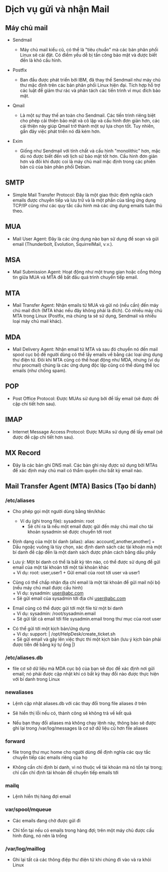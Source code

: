 # Dịch vụ gửi và nhận Mail

## Máy chủ mail  

- Sendmail  
      
   + Máy chủ mail kiểu cũ, có thể là "tiêu chuẩn" mà các bản phân phối Linux sẽ cài đặt. Có điểm yếu dễ bị tấn công bảo mật và được biết đến là khó cấu hình.  

- Postfix  

   + Ban đầu được phát triển bởi IBM, đã thay thế Sendmail như máy chủ thư mặc định trên  các bản phân phối Linux hiện đại. Tích hợp hỗ trợ các luật để giảm thư rác và phân tách các tiến trình vì mục đích bảo mật.  

- Qmail  
	
	+ Là một sự thay thế an toàn cho Sendmail. Các tiến trình riêng biệt cho phép cải thiện bảo mật và cô lập và cấu hình đơn giản hơn, các cải thiện này giúp Qmail trở thành một sự lựa chọn tốt. Tuy nhiên, gần đây việc phát triển nó đã kém hơn.  

- Exim  

	+ Giống như Sendmail với tính chất và cấu hình "monolithic" hơn, mặc dù nó được biết đến với lịch sử bảo mật tốt hơn. Cấu hình đơn giản hơn và đôi khi được coi là máy chủ mail mặc định trong các phiên bản cũ của bản phân phối Debian.

## SMTP

- Simple Mail Transfer Protocol: Đây là một giao thức định nghĩa cách emails được chuyển tiếp và lưu trữ và là một phần của tầng ứng dụng TCP/IP cũng như các quy tắc cấu hình mà các ứng dụng emails tuân thủ theo. 

## MUA

- Mail User Agent: Đây là các ứng dụng nào bạn sử dụng để soạn và gửi email (Thunderbolt, Evolution, SquirrelMail, v.v.).

## MSA

- Mail Submission Agent: Hoạt động như một trung gian hoặc cổng thông tin giữa MUA và MTA để bắt đầu quá trình chuyển tiếp email. 

## MTA

- Mail Transfer Agent: Nhận emails từ MUA và gửi nó (nếu cần) đến máy chủ mail đích (MTA khác nếu đây không phải là đích). Có nhiều máy chủ MTA trong Linux (Postfix, mà chúng ta sẽ sử dụng, Sendmail và nhiều loại máy chủ mail khác). 

## MDA  

- Mail Delivery Agent: Nhận email từ MTA và sau đó chuyển nó đến mail spool cục bộ để người dùng có thể lấy emails về bằng các loại ứng dụng thư điện tử. Đôi khi MTA cũng có thể hoạt động như MDA, nhưng (ví dụ như procmail)  chúng là các ứng dụng độc lập cũng có thể dùng thể lọc emails (như chống spam). 

## POP

- Post Office Protocol: Được MUAs sử dụng bởi để lấy email (sẽ được đề cập chi tiết hơn sau). 

## IMAP

- Internet Message Access Protocol: Được MUAs  sử dụng để lấy email (sẽ được đề cập chi tiết hơn sau). 

## MX Record 

- Đây là các bản ghi DNS mail. Các bản ghi này được sử dụng bởi MTAs để xác định máy chủ mail có thẩm quyền cho bất kỳ email nào.

## Mail Transfer Agent (MTA) Basics (Tạo bí danh)
 
### /etc/aliases  

- Cho phép gọi một người dùng bằng tên/khác

    + Ví dụ (ghi trong file): sysadmin: root  
        + Sẽ chỉ ra là nếu một email được gửi đến máy chủ mail cho tài khoản sysadmin sẽ được chuyển tới root

- Định dạng của một bí danh (alias): alias: account[,another,another] 
       	+ Dấu ngoặc vuông là tùy chọn, xác định danh sách các tài khoản mà một bí danh đề cập đến là một danh sách được phân cách bằng dấu phẩy

- Lưu ý: Một bí danh có thể là bất kỳ tên nào, có thể được sử dụng để gửi email của một tài khoản tới một tài khoản khác  
       	+ Ví dụ: root: user,user1
			+ Gửi email của root tới user và user1

- Cũng có thể chấp nhận địa chỉ email là một tài khoản để gửi mail nội bộ (nếu máy chủ mail được cấu hình)  
        + Ví dụ: sysadmin: user@abc.com  
           	+ Sẽ gửi email của sysadmin tới địa chỉ user@abc.com 

- Email cũng có thể được gửi tới một file từ một bí danh  
        + Ví dụ: sysadmin: /root/sysadmin.email  
            + Sẽ gửi tất cả email tới file sysadmin.email trong thư mục của root user  

- Có thể gửi tới một kịch bản/ứng dụng  
        + Ví dụ: support: | /opt/HelpDesk/create_ticket.sh  
            + Sẽ gửi email và gây lên việc thực thi một kịch bản (lưu ý kịch bản phải được tiền đề bằng ký tự ống |) 

### /etc/aliases.db

- file cơ sở dữ liệu mà MDA cục bộ của bạn sẽ đọc để xác định nơi gửi email; nó phải được cập nhật khi có bất kỳ thay đổi nào được thực hiện với bí danh trong Linux 

### newaliases

- Lệnh cập nhật aliases.db với các thay đổi trong file aliases ở trên  
    
- Sẽ hiển thị lỗi nếu có, thành công sẽ không trả về kết quả  

- Nếu bạn thay đổi aliases mà không chạy lệnh này, thông báo sẽ được ghi lại trong /var/log/messages là cơ sở dữ liệu cũ hơn file aliases 

### forward  

- file trong thư mục home cho người dùng để định nghĩa các quy tắc chuyển tiếp các emails riêng của họ 

- Không cần chỉ định bí danh, vì nó thuộc về tài khoản mà nó tồn tại trong; chỉ cần chỉ định tài khoản để chuyển tiếp emails tới 

### mailq  

- Lệnh hiển thị hàng đợi email 

### var/spool/mqueue  

- Các emails đang chờ được gửi đi 

- Chỉ tồn tại nếu có emails trong hàng đợi; trên một máy chủ được cấu hình đúng, nó nên là trống 

### /var/log/maillog

- Ghi lại tất cả các thông điệp thư điện tử khi chúng đi vào và ra khỏi Linux   